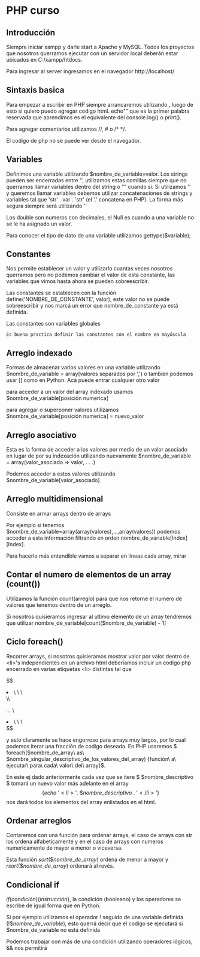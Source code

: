 # PHP curso
## Introducción
Siempre iniciar xampp y darle start a Apache y MySQL. Todos los proyectos que nosotros querramos ejecutar con un servidor local deberán estar ubicados en C:/xampp/htdocs.

Para ingresar al server ingresamos en el navegador http://localhost/

## Sintaxis basica
Para empezar a escribir en PHP siempre arrancaremos utilizando <?php, todo el codigo php adentro y cerramos el codigo con ?>, luego de esto si quiero puedo agregar codigo html. $\text{echo""}$ que es la primer palabra reservada que aprendimos es el equivalente del console.log() o print().

Para agregar comentarios utilizamos //, # o /* */.

El codigo de php no se puede ver desde el navegador.

## Variables
Definimos una variable utilizando $nombre_de_variable=valor. Los strings pueden ser encerradas entre '', utilizamos estas comillas siempre que no querramos llamar variables dentro del string o "" cuando si. Si utilizamos '' y queremos llamar variables debemos utilizar concatenaciones de strings y variables tal que 'str' . var . 'str' (el '.' concatena en PHP). La forma más segura siempre será utilizando ''

Los double son numeros con decimales, el Null es cuando a una variable no se le ha asignado un valor.

Para conocer el tipo de dato de una variable utilizamos gettype($variable); 

## Constantes
Nos permite establecer un valor y utilizarlo cuantas veces nosotros querramos pero no podemos cambiar el valor de esta constante, las variables que vimos hasta ahora se pueden sobreescribir.

Las constantes se establecen con la función define('NOMBRE_DE_CONSTANTE', valor), este valor no se puede sobreescribir y nos marcá un error que nombre_de_constante ya está definida.

Las constantes son variables globales

    Es buena practica definir las constantes con el nombre en mayúscula

## Arreglo indexado
Formas de almacenar varios valores en una variable utilizando $nombre_de_variable = array(valores separados por ',') o tambien podemos usar [] como en Python. Acá puede entrar cualquier otro valor

para acceder a un valor del array indexado usamos $nombre_de_variable[posición numeríca]

para agregar o superponer valores utilizamos $nombre_de_variable[posición numeríca] = nuevo_valor

## Arreglo asociativo

Esta es la forma de acceder a los valores por medio de un valor asociado en lugar de por su indexación utilizando nuevamente $nombre_de_variable = array(valor_asociado => valor, . . .)

Podemos acceder a estos valores utilizando $nombre_de_variable[valor_asociado]

## Arreglo multidimensional

Consiste en armar arrays dentro de arrays 

Por ejemplo si tenemos $nombre_de_variable=array(array(valores),...,array(valores)) podemos acceder a esta información filtrando en orden nombre_de_variable[Index][Index].

Para hacerlo más entendible vamos a separar en lineas cada array, mirar

## Contar el numero de elementos de un array (count())
Utilizamos la función count(arreglo) para que nos retorne el numero de valores que tenemos dentro de un arreglo.

Si nosotros quisieramos ingresar al ultimo elemento de un array tendremos que utilizar nombre_de_variable[count($nombre_de_variable) - 1]

## Ciclo foreach()
Recorrer arrays, si nosotros quisieramos mostrar valor por valor dentro de \<li>'s independientes en un archivo html deberíamos incluir un codigo php encerrado en varias etiquetas \<li\> distintas tal que 

$$
<li>\ <?php\ echo\ \$nombre\_de\_array[0]>\ \  </li> \\

... \\

<li>\ <?php\ echo\ \$nombre\_de\_array[n]>\ \ </li>
$$

y esto claramente se hace engorroso para arrays muy largos, por lo cual podemos iterar una fracción de codigo deseada. En PHP usaremos $ foreach(\$nombre\_de\_array\ as\ \$nombre\_singular\_descriptivo\_de\_los\_valores\_del\_array) \{función\ a\ ejecutar\ para\ cada\ valor\ del\ array\}$.

En este ej dado anteriormente cada vez que se itere $ \$nombre\_descriptivo $ tomará un nuevo valor más adelante en el array 
$$ \{echo\ '<li>'.\ \$nombre\_descriptivo\ .\ ' </li>'\}$$
nos dará todos los elementos del array enlistados en el html.

## Ordenar arreglos
Contaremos con una función para ordenar arrays, el caso de arrays con str los ordena alfabeticamente y en el caso de arrays con numeros numericamente de mayor a menor o viceversa.

Esta función $sort(\$nombre\_de\_array)$ ordena de menor a mayor y $rsort(\$nombre\_de\_array)$ ordenará al revés.

## Condicional if
$if(condición)\{instrucción\}$, la condición (booleano) y los operadores se escribe de igual forma que en Python.

Si por ejemplo utilizamos el operador ! seguido de una variable definida $(!\$nombre\_de\_variable)$, esto querrá decir que el codigo se ejecutará si $nombre_de_variable no está definida

Podemos trabajar con más de una condición utilizando operadores lógicos, $\&\&$ nos permitirá 